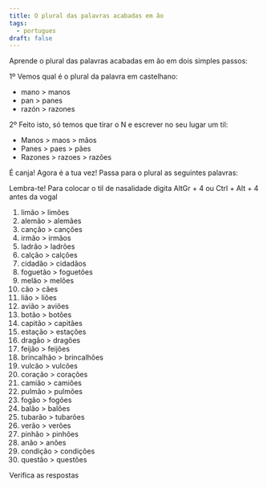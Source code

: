 ```yaml
---
title: O plural das palavras acabadas em ão
tags:
  - portugues
draft: false
---
```

Aprende  o plural das palavras acabadas em ão em dois simples passos:

1º Vemos qual é o plural da palavra em castelhano:

* mano > manos
* pan > panes
* razón > razones

2º Feito isto, só temos que tirar o N e escrever no seu lugar um til:

* Manos > maos > mãos
* Panes > paes > pães
* Razones > razoes > razões

É canja! Agora é a tua vez! Passa para o plural as seguintes palavras:

Lembra-te! Para colocar o til de nasalidade digita AltGr + 4 ou Ctrl + Alt + 4 antes da vogal

1. limão > <e-answer>limões</e-answer>
2. alemão > <e-answer>alemães</e-answer>
3. canção > <e-answer>canções</e-answer>
4. irmão > <e-answer>irmãos</e-answer>
5. ladrão > <e-answer>ladrões</e-answer>
6. calção > <e-answer>calções</e-answer>
7. cidadão > <e-answer>cidadãos</e-answer>
8. foguetão > <e-answer>foguetões</e-answer>
9. melão > <e-answer>melões</e-answer>
10. cão > <e-answer>cães</e-answer>
11. lião > <e-answer>liões</e-answer>
12. avião > <e-answer>aviões</e-answer>
13. botão > <e-answer>botões</e-answer>
14. capitão > <e-answer>capitães</e-answer>
15. estação > <e-answer>estações</e-answer>
16. dragão > <e-answer>dragões</e-answer>
17. feijão > <e-answer>feijões</e-answer>
18. brincalhão > <e-answer>brincalhões</e-answer>
19. vulcão > <e-answer>vulcões</e-answer>
20. coração > <e-answer>corações</e-answer>
21. camião > <e-answer>camiões</e-answer>
22. pulmão > <e-answer>pulmões</e-answer>
23. fogão > <e-answer>fogões</e-answer>
24. balão > <e-answer>balões</e-answer>
25. tubarão > <e-answer>tubarões</e-answer>
26. verão > <e-answer>verões</e-answer>
27. pinhão > <e-answer>pinhões</e-answer>
28. anão > <e-answer>anões</e-answer>
29. condição > <e-answer>condições</e-answer>
30. questão > <e-answer>questões</e-answer>

<e-validate>Verifica as respostas</e-validate>